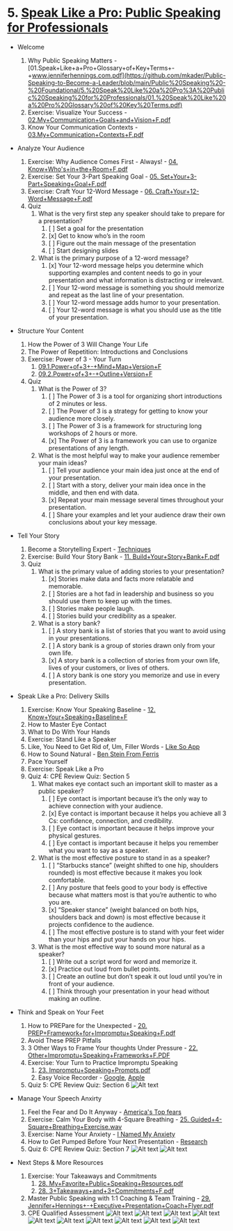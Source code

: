# 5. [Speak Like a Pro: Public Speaking for Professionals](https://udemy.com/course/speak-like-a-pro-public-speaking-for-professionals/)

* Welcome
    1. Why Public Speaking Matters - [01.Speak+Like+a+Pro+Glossary+of+Key+Terms+-+www.jenniferhennings.com.pdf](https://github.com/mkader/Public-Speaking-to-Become-a-Leader/blob/main/Public%20Speaking%20-%20Foundational/5.%20Speak%20Like%20a%20Pro%3A%20Public%20Speaking%20for%20Professionals/01.%20Speak%20Like%20a%20Pro%20Glossary%20of%20Key%20Terms.pdf)
    2. Exercise: Visualize Your Success - [02.My+Communication+Goals+and+Vision+F.pdf](https://github.com/mkader/Public-Speaking-to-Become-a-Leader/blob/main/Public%20Speaking%20-%20Foundational/5.%20Speak%20Like%20a%20Pro%3A%20Public%20Speaking%20for%20Professionals/02.%20My%2BCommunication%2BGoals%2Band%2BVision%2BF.pdf)   
    3. Know Your Communication Contexts - [03.My+Communication+Contexts+F.pdf](https://github.com/mkader/Public-Speaking-to-Become-a-Leader/blob/main/Public%20Speaking%20-%20Foundational/5.%20Speak%20Like%20a%20Pro%3A%20Public%20Speaking%20for%20Professionals/03.%20My%2BCommunication%2BContexts%2BF.pdf)

* Analyze Your Audience
    1. Exercise: Why Audience Comes First - Always! - [04. Know+Who's+in+the+Room+F.pdf](https://github.com/mkader/Public-Speaking-to-Become-a-Leader/blob/main/Public%20Speaking%20-%20Foundational/5.%20Speak%20Like%20a%20Pro%3A%20Public%20Speaking%20for%20Professionals/04.%20Know%2BWho's%2Bin%2Bthe%2BRoom%2BF.pdf)
    5. Exercise: Set Your 3-Part Speaking Goal - [05. Set+Your+3-Part+Speaking+Goal+F.pdf](https://github.com/mkader/Public-Speaking-to-Become-a-Leader/blob/main/Public%20Speaking%20-%20Foundational/5.%20Speak%20Like%20a%20Pro%3A%20Public%20Speaking%20for%20Professionals/05.%20Set%2BYour%2B3-Part%2BSpeaking%2BGoal%2BF.pdf)
    6. Exercise: Craft Your 12-Word Message - [06. Craft+Your+12-Word+Message+F.pdf](https://github.com/mkader/Public-Speaking-to-Become-a-Leader/blob/28ab4f4f19f60f653cc47ae3242f36159f0e5307/Public%20Speaking%20-%20Foundational/5.%20Speak%20Like%20a%20Pro%3A%20Public%20Speaking%20for%20Professionals/06.%20Craft%2BYour%2B12-Word%2BMessage%2BF.pdf)
    1. Quiz
        1. What is the very first step any speaker should take to prepare for a presentation?
            1. [ ] Set a goal for the presentation
            1. [x] Get to know who’s in the room
            1. [ ] Figure out the main message of the presentation
            1. [ ] Start designing slides
        2. What is the primary purpose of a 12-word message?
            1. [x] Your 12-word message helps you determine which supporting examples and content needs to go in your presentation and what information is distracting or irrelevant.
            1. [ ] Your 12-word message is something you should memorize and repeat as the last line of your presentation.
            1. [ ] Your 12-word message adds humor to your presentation.
            1. [ ] Your 12-word message is what you should use as the title of your presentation. 

* Structure Your Content
    1. How the Power of 3 Will Change Your Life
    8. The Power of Repetition: Introductions and Conclusions
    9. Exercise: Power of 3 - Your Turn
        1. [09.1.Power+of+3+-+Mind+Map+Version+F](https://github.com/mkader/Public-Speaking-to-Become-a-Leader/blob/489834ac3f5b756e4f2ecd2c92e4fe43d19069ba/Public%20Speaking%20-%20Foundational/5.%20Speak%20Like%20a%20Pro%3A%20Public%20Speaking%20for%20Professionals/09.1.Power%2Bof%2B3%2B-%2BMind%2BMap%2BVersion%2BF.pdf)
        1. [09.2.Power+of+3+-+Outline+Version+F](https://github.com/mkader/Public-Speaking-to-Become-a-Leader/blob/489834ac3f5b756e4f2ecd2c92e4fe43d19069ba/Public%20Speaking%20-%20Foundational/5.%20Speak%20Like%20a%20Pro%3A%20Public%20Speaking%20for%20Professionals/09.2.Power%2Bof%2B3%2B-%2BOutline%2BVersion%2BF.pdf)
    10. Quiz
        1. What is the Power of 3?
            1. [ ] The Power of 3 is a tool for organizing short introductions of 2 minutes or less.
            1. [ ] The Power of 3 is a strategy for getting to know your audience more closely.
            1. [ ] The Power of 3 is a framework for structuring long workshops of 2 hours or more.
            1. [x] The Power of 3 is a framework you can use to organize presentations of any length.
        2. What is the most helpful way to make your audience remember your main ideas?
            1. [ ] Tell your audience your main idea just once at the end of your presentation.
            1. [ ] Start with a story, deliver your main idea once in the middle, and then end with data.
            1. [x] Repeat your main message several times throughout your presentation.
            1. [ ] Share your examples and let your audience draw their own conclusions about your key message.
* Tell Your Story
    1. Become a Storytelling Expert - [Techniques](https://www.fastcompany.com/90297323/use-these-techniques-from-professional-speechwriters-will-help-get-your-point-across)
    11. Exercise: Build Your Story Bank - [11. Build+Your+Story+Bank+F.pdf](https://github.com/mkader/Public-Speaking-to-Become-a-Leader/blob/2a4cea71cf8ade578bd4b3507466ab615a3294f5/Public%20Speaking%20-%20Foundational/5.%20Speak%20Like%20a%20Pro%3A%20Public%20Speaking%20for%20Professionals/11.%20Build%2BYour%2BStory%2BBank%2BF.pdf)
    1. Quiz
        1. What is the primary value of adding stories to your presentation?
            1. [x] Stories make data and facts more relatable and memorable.
            1. [ ] Stories are a hot fad in leadership and business so you should use them to keep up with the times.
            1. [ ] Stories make people laugh.
            1. [ ] Stories build your credibility as a speaker.
        1. What is a story bank?
            1. [ ] A story bank is a list of stories that you want to avoid using in your presentations.
            1. [ ] A story bank is a group of stories drawn only from your own life.
            1. [x] A story bank is a collection of stories from your own life, lives of your customers, or lives of others.
            1. [ ] A story bank is one story you memorize and use in every presentation.
* Speak Like a Pro: Delivery Skills    
    1. Exercise: Know Your Speaking Baseline - [12. Know+Your+Speaking+Baseline+F](https://github.com/mkader/Public-Speaking-to-Become-a-Leader/blob/2a4cea71cf8ade578bd4b3507466ab615a3294f5/Public%20Speaking%20-%20Foundational/5.%20Speak%20Like%20a%20Pro%3A%20Public%20Speaking%20for%20Professionals/12.%20Know%2BYour%2BSpeaking%2BBaseline%2BF.pdf)
    13. How to Master Eye Contact
    14. What to Do With Your Hands
    15. Exercise: Stand Like a Speaker
    16. Like, You Need to Get Rid of, Um, Filler Words - [Like So App]( https://sayitlikeso.com/)
    17. How to Sound Natural - [Ben Stein From Ferris](https://www.youtube.com/watch?v=uhiCFdWeQfA)
    18. Pace Yourself
    19. Exercise: Speak Like a Pro
    1. Quiz 4: CPE Review Quiz: Section 5
        1. What makes eye contact such an important skill to master as a public speaker?
            1. [ ] Eye contact is important because it’s the only way to achieve connection with your audience.
            1. [x] Eye contact is important because it helps you achieve all 3 Cs: confidence, connection, and credibility.
            1. [ ] Eye contact is important because it helps improve your physical gestures.
            1. [ ] Eye contact is important because it helps you remember what you want to say as a speaker.
        1. What is the most effective posture to stand in as a speaker?
            1. [ ] “Starbucks stance” (weight shifted to one hip, shoulders rounded) is most effective because it makes you look comfortable.
            1. [ ] Any posture that feels good to your body is effective because what matters most is that you’re authentic to who you are.
            1. [x] “Speaker stance” (weight balanced on both hips, shoulders back and down) is most effective because it projects confidence to the audience.
            1. [ ] The most effective posture is to stand with your feet wider than your hips and put your hands on your hips.
        1. What is the most effective way to sound more natural as a speaker?
            1. [ ] Write out a script word for word and memorize it.
            1. [x] Practice out loud from bullet points.
            1. [ ] Create an outline but don’t speak it out loud until you’re in front of your audience.
            1. [ ] Think through your presentation in your head without making an outline.
* Think and Speak on Your Feet
    1. How to PREPare for the Unexpected - [20. PREP+Framework+for+Impromptu+Speaking+F.pdf](https://github.com/mkader/Public-Speaking-to-Become-a-Leader/blob/2a4cea71cf8ade578bd4b3507466ab615a3294f5/Public%20Speaking%20-%20Foundational/5.%20Speak%20Like%20a%20Pro%3A%20Public%20Speaking%20for%20Professionals/22.%20Other%2BImpromptu%2BSpeaking%2BFrameworks%2BF.pdf)
    21. Avoid These PREP Pitfalls
    22. 3 Other Ways to Frame Your thoughts Under Pressure - [22. Other+Impromptu+Speaking+Frameworks+F.PDF](https://github.com/mkader/Public-Speaking-to-Become-a-Leader/blob/2a4cea71cf8ade578bd4b3507466ab615a3294f5/Public%20Speaking%20-%20Foundational/5.%20Speak%20Like%20a%20Pro%3A%20Public%20Speaking%20for%20Professionals/22.%20Other%2BImpromptu%2BSpeaking%2BFrameworks%2BF.pdf)
    23. Exercise: Your Turn to Practice Impromptu Speaking 
        1. [23. Impromptu+Speaking+Prompts.pdf](https://github.com/mkader/Public-Speaking-to-Become-a-Leader/blob/2a4cea71cf8ade578bd4b3507466ab615a3294f5/Public%20Speaking%20-%20Foundational/5.%20Speak%20Like%20a%20Pro%3A%20Public%20Speaking%20for%20Professionals/23.%20Impromptu%2BSpeaking%2BPrompts.pdf)
        2. Easy Voice Recorder - [Google](https://play.google.com/store/apps/details?id=com.coffeebeanventures.easyvoicerecorder&hl=en_US), [Apple](https://apps.apple.com/us/app/easy-voice-recorder/id1222784166)
    1. Quiz 5: CPE Review Quiz: Section 6
        ![Alt text](image.png)
* Manage Your Speech Anxirty
    1. Feel the Fear and Do It Anyway - [America's Top fears](https://www.washingtonpost.com/news/wonk/wp/2014/10/30/clowns-are-twice-as-scary-to-democrats-as-they-are-to-republicans/)
    25. Exercise: Calm Your Body with 4-Square Breathing - [25. Guided+4-Square+Breathing+Exercise.wav](https://github.com/mkader/Public-Speaking-to-Become-a-Leader/blob/2a4cea71cf8ade578bd4b3507466ab615a3294f5/Public%20Speaking%20-%20Foundational/5.%20Speak%20Like%20a%20Pro%3A%20Public%20Speaking%20for%20Professionals/25.%20Guided%2B4-Square%2BBreathing%2BExercise.wav)
    26. Exercise: Name Your Anxiety - [I Named My Anxiety](https://www.sbs.com.au/voices/article/i-named-my-anxiety-clive-and-it-changed-my-life/16h9v3uhb)
    27. How to Get Pumped Before Your Next Presentation - [Research](https://www.hbs.edu/ris/Publication%20Files/xge-a0035325%20(2)_0287835d-9e25-4f92-9661-c5b54dbbcb39.pdf)
    1. Quiz 6: CPE Review Quiz: Section 7
        ![Alt text](image-1.png)
        ![Alt text](image-2.png)
* Next Steps & More Resources
    1. Exercise: Your Takeaways and Commitments
        1. [28. My+Favorite+Public+Speaking+Resources.pdf](https://github.com/mkader/Public-Speaking-to-Become-a-Leader/blob/2a4cea71cf8ade578bd4b3507466ab615a3294f5/Public%20Speaking%20-%20Foundational/5.%20Speak%20Like%20a%20Pro%3A%20Public%20Speaking%20for%20Professionals/28.%20My%2BFavorite%2BPublic%2BSpeaking%2BResources.pdf)
        1. [28. 3+Takeaways+and+3+Commitments+F.pdf](https://github.com/mkader/Public-Speaking-to-Become-a-Leader/blob/2a4cea71cf8ade578bd4b3507466ab615a3294f5/Public%20Speaking%20-%20Foundational/5.%20Speak%20Like%20a%20Pro%3A%20Public%20Speaking%20for%20Professionals/28.%203%2BTakeaways%2Band%2B3%2BCommitments%2BF.pdf)
    29. Master Public Speaking with 1:1 Coaching & Team Training - [29. Jennifer+Hennings+-+Executive+Presentation+Coach+Flyer.pdf](https://github.com/mkader/Public-Speaking-to-Become-a-Leader/blob/2a4cea71cf8ade578bd4b3507466ab615a3294f5/Public%20Speaking%20-%20Foundational/5.%20Speak%20Like%20a%20Pro%3A%20Public%20Speaking%20for%20Professionals/29.%20Jennifer%2BHennings%2B-%2BExecutive%2BPresentation%2BCoach%2BFlyer.pdf)
    1. CPE Qualified Assessment
        ![Alt text](image-3.png)
        ![Alt text](image-4.png)
        ![Alt text](image-5.png)
        ![Alt text](image-6.png)
        ![Alt text](image-7.png)
        ![Alt text](image-8.png)
        ![Alt text](image-9.png)
        ![Alt text](image-10.png)
        ![Alt text](image-11.png)
        ![Alt text](image-12.png)